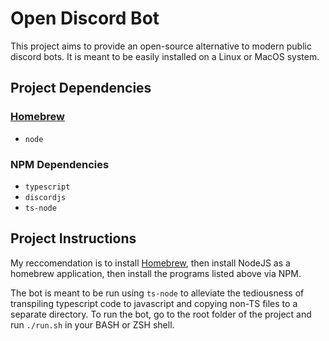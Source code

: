 # Open Discord Bot

This project aims to provide an open-source alternative to modern public discord
bots. It is meant to be easily installed on a Linux or MacOS system.

## Project Dependencies

### [Homebrew](https://brew.sh)

- `node`

### NPM Dependencies

- `typescript`
- `discordjs`
- `ts-node`

## Project Instructions

My reccomendation is to install [Homebrew](https://brew.sh/), then install
NodeJS as a homebrew application, then install the programs listed above via
NPM.

The bot is meant to be run using `ts-node` to alleviate the tediousness of
transpiling typescript code to javascript and copying non-TS files to a separate
directory. To run the bot, go to the root folder of the project and run
`./run.sh` in your BASH or ZSH shell.
